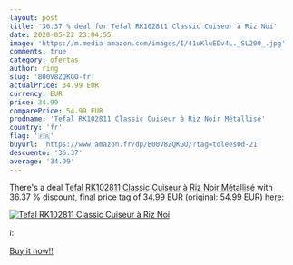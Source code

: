 ```yaml
---
layout: post
title: '36.37 % deal for Tefal RK102811 Classic Cuiseur à Riz Noi'
date: 2020-05-22 23:04:55
image: 'https://m.media-amazon.com/images/I/41uKluEDv4L._SL200_.jpg'
comments: true
category: ofertas
author: ring
slug: 'B00V8ZQKGO-fr'
actualPrice: 34.99 EUR
currency: EUR
price: 34.99
comparePrice: 54.99 EUR
prodname: 'Tefal RK102811 Classic Cuiseur à Riz Noir Métallisé'
country: 'fr'
flag: '🇫🇷'
buyurl: 'https://www.amazon.fr/dp/B00V8ZQKGO/?tag=tolees0d-21'
descuento: '36.37'
average: '34.99'
---
```


There's a deal [Tefal RK102811 Classic Cuiseur à Riz Noir Métallisé](https://www.amazon.fr/dp/B00V8ZQKGO/?tag=tolees0d-21)  with  36.37 % discount, final price tag of  34.99 EUR (original: 54.99 EUR) here:

[![Tefal RK102811 Classic Cuiseur à Riz Noi](https://m.media-amazon.com/images/I/41uKluEDv4L._SL200_.jpg)](https://www.amazon.fr/dp/B00V8ZQKGO/?tag=tolees0d-21)

ℹ️:


[Buy it now!!](https://www.amazon.fr/dp/B00V8ZQKGO/?tag=tolees0d-21)
